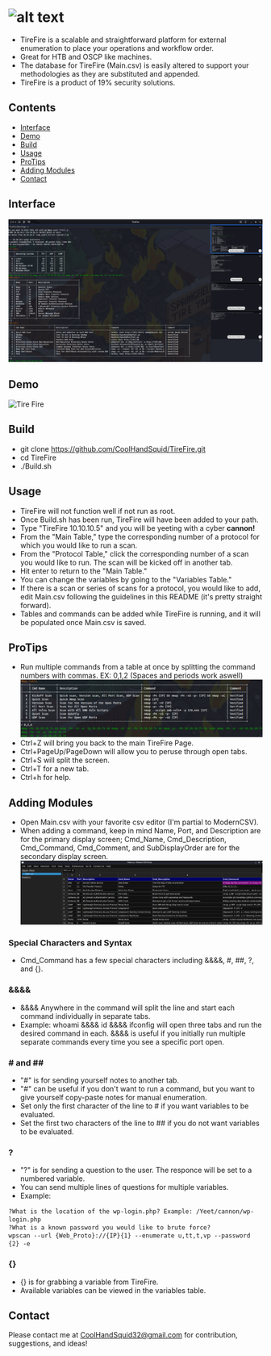 # ![alt text](https://github.com/CoolHandSquid/TireFire/blob/TireFire_V3/Images/TireFire_180.png)
*	TireFire is a scalable and straightforward platform for external enumeration to place your operations and workflow order. 
*	Great for HTB and OSCP like machines.
*	The database for TireFire (Main.csv) is easily altered to support your methodologies as they are substituted and appended.
*	TireFire is a product of 19% security solutions.    
<!--
<p align="center">
  <img src="https://github.com/CoolHandSquid/TireFire/blob/TireFire_V3/Images/3_TireFire.png" width="200" />
  <img src="https://github.com/CoolHandSquid/TireFire/blob/TireFire_V3/Images/Tire_fire.jpg" width="200" />
  <img src="https://github.com/CoolHandSquid/TireFire/blob/TireFire_V3/Images/CoolHandSquid.jpg" width="200" /> 
</p>
-->

## Contents
  - [Interface](#interface)
  - [Demo](#demo)
  - [Build](#build)
  - [Usage](#usage)
  - [ProTips](#protips)
  - [Adding Modules](#adding-modules)
  - [Contact](#contact)
## Interface
![alt text](https://github.com/CoolHandSquid/TireFire/blob/TireFire_V3/Images/3_TireFire.png)
## Demo
![Tire Fire](https://github.com/CoolHandSquid/TireFire/blob/TireFire_V3/Images/TireFireFinal1.gif)
## Build
- git clone https://github.com/CoolHandSquid/TireFire.git
- cd TireFire
- ./Build.sh
## Usage
*	TireFire will not function well if not run as root.
*	Once Build.sh has been run, TireFire will have been added to your path.
*	Type "TireFire 10.10.10.5" and you will be yeeting with a cyber **cannon!**
*	From the "Main Table," type the corresponding number of a protocol for which you would like to run a scan.
*	From the "Protocol Table," click the corresponding number of a scan you would like to run. The scan will be kicked off in another tab.
*	Hit enter to return to the "Main Table."
*	You can change the variables by going to the "Variables Table."
*	If there is a scan or series of scans for a protocol, you would like to add, edit Main.csv following the guidelines in this README (it's pretty straight forward).
*	Tables and commands can be added while TireFire is running, and it will be populated once Main.csv is saved.
## ProTips
- Run multiple commands from a table at once by splitting the command numbers with commas. EX: 0,1,2 (Spaces and periods work aswell)
![alt text](https://github.com/CoolHandSquid/TireFire/blob/TireFire_V3/Images/4_split.png)
- Ctrl+Z will bring you back to the main TireFire Page.
- Ctrl+PageUp/PageDown will allow you to peruse through open tabs.
- Ctrl+S will split the screen.
- Ctrl+T for a new tab.
- Ctrl+h for help.
## Adding Modules
- Open Main.csv with your favorite csv editor (I'm partial to ModernCSV).
- When adding a command, keep in mind Name, Port, and Description are for the primary display screen; Cmd_Name, Cmd_Description, Cmd_Command, Cmd_Comment, and SubDisplayOrder are for the secondary display screen.
![alt text](https://github.com/CoolHandSquid/TireFire/blob/TireFire_V3/Images/2_csv.png)
### Special Characters and Syntax
-	Cmd_Command has a few special characters including &&&&, #, ##, ?, and {}.
### &&&&
-	&&&& Anywhere in the command will split the line and start each command individually in separate tabs.
  -	Example: whoami &&&& id &&&& ifconfig will open three tabs and run the desired command in each. &&&& is useful if you initially run multiple separate commands every time you see a specific port open.
### \# and \#\#
-	"#" is for sending yourself notes to another tab.  
- "#" can be useful if you don't want to run a command, but you want to give yourself copy-paste notes for manual enumeration.
- Set only the first character of the line to # if you want variables to be evaluated.
- Set the first two characters of the line to ## if you do not want variables to be evaluated.
### ?
- "?" is for sending a question to the user. The responce will be set to a numbered variable.
- You can send multiple lines of questions for multiple variables.
- Example:
```
?What is the location of the wp-login.php? Example: /Yeet/cannon/wp-login.php
?What is a known password you would like to brute force?
wpscan --url {Web_Proto}://{IP}{1} --enumerate u,tt,t,vp --password {2} -e 
```
### {}
-	{} is for grabbing a variable from TireFire.
- Available variables can be viewed in the variables table.  

## Contact
Please contact me at CoolHandSquid32@gmail.com for contribution, suggestions, and ideas!













